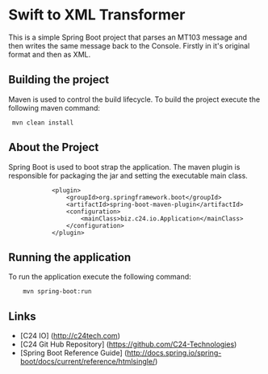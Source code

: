 # Swift to XML Transformer

This is a simple Spring Boot project that parses an MT103 message and then writes the same message back to the Console. Firstly in it's original format and then as XML.

## Building the project

Maven is used to control the build lifecycle.
To build the project execute the following maven command:

     mvn clean install 
    
## About the Project

Spring Boot is used to boot strap the application. The maven plugin is responsible for packaging the jar and setting the executable main class.

```
            <plugin>
                <groupId>org.springframework.boot</groupId>
                <artifactId>spring-boot-maven-plugin</artifactId>
                <configuration>
                    <mainClass>biz.c24.io.Application</mainClass>
                </configuration>
            </plugin>
```
 
## Running the application

To run the application execute the following command:

```
	mvn spring-boot:run
```

## Links

* [C24 IO] (http://c24tech.com)
* [C24 Git Hub Repository] (https://github.com/C24-Technologies)
* [Spring Boot Reference Guide] (http://docs.spring.io/spring-boot/docs/current/reference/htmlsingle/)